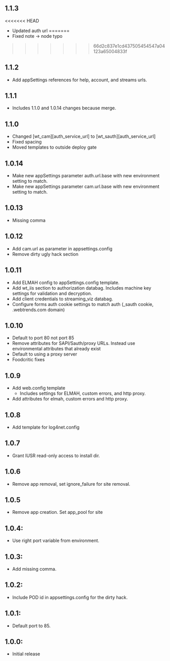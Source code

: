 ## 1.1.3
<<<<<<< HEAD
* Updated auth url
=======
* Fixed note -> node typo
>>>>>>> 66d2c837e1cd437505454547a04123a65004833f

## 1.1.2
* Add appSettings references for help, account, and streams urls.

## 1.1.1
* Includes 1.1.0 and 1.0.14 changes because merge.

## 1.1.0
* Changed [wt_cam][auth_service_url] to [wt_sauth][auth_service_url]
* Fixed spacing
* Moved templates to outside deploy gate

## 1.0.14
* Make new appSettings parameter auth.url.base with new environment setting to match.
* Make new appSettings parameter cam.url.base with new environment setting to match.

## 1.0.13
* Missing comma

## 1.0.12
* Add cam.url as parameter in appsettings.config
* Remove dirty ugly hack section

## 1.0.11
* Add ELMAH config to appSettings.config template.
* Add wt_iis section to authorization databag. Includes machine key settings for validation and decryption.
* Add client credentials to streaming_viz databag.
* Configure forms auth cookie settings to match auth (_sauth cookie, .webtrends.com domain)

## 1.0.10
* Default to port 80 not port 85
* Remove attributes for SAPI/Sauth/proxy URLs.  Instead use environmental attributes that already exist
* Default to using a proxy server
* Foodcritic fixes

## 1.0.9
* Add web.config template
    * Includes settings for ELMAH, custom errors, and http proxy.
* Add attributes for elmah, custom errors and http proxy.

## 1.0.8
* Add template for log4net.config

## 1.0.7
* Grant IUSR read-only access to install dir.

## 1.0.6
* Remove app removal, set ignore_failure for site removal.

## 1.0.5
* Remove app creation. Set app_pool for site

## 1.0.4:
* Use right port variable from environment.

## 1.0.3:
* Add missing comma.

## 1.0.2:
* Include POD id in appsettings.config for the dirty hack.

## 1.0.1:
* Default port to 85.

## 1.0.0:
* Initial release
